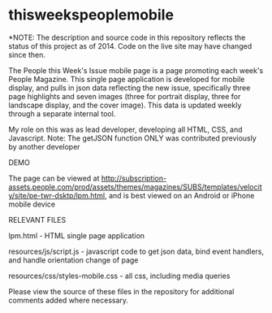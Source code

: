 thisweekspeoplemobile
=====================
*NOTE: The description and source code in this repository reflects the status of this project as of 2014. Code on the live site may have changed since then.

The People this Week's Issue mobile page is a page promoting each week's People Magazine. This single page application is developed for mobile display, and pulls in json data reflecting the new issue, specifically three page highlights and seven images (three for portrait display, three for landscape display, and the cover image). This data is updated weekly through a separate internal tool. 

My role on this was as lead developer, developing all HTML, CSS, and Javascript. Note: The getJSON function ONLY was contributed previously by another developer

DEMO

The page can be viewed at http://subscription-assets.people.com/prod/assets/themes/magazines/SUBS/templates/velocity/site/pe-twr-dsktp/lpm.html, and is best viewed on an Android or iPhone mobile device

RELEVANT FILES

lpm.html - HTML single page application

resources/js/script.js - javascript code to get json data, bind event handlers, and handle orientation change of page

resources/css/styles-mobile.css - all css, including media queries

Please view the source of these files in the repository for additional comments added where necessary.
